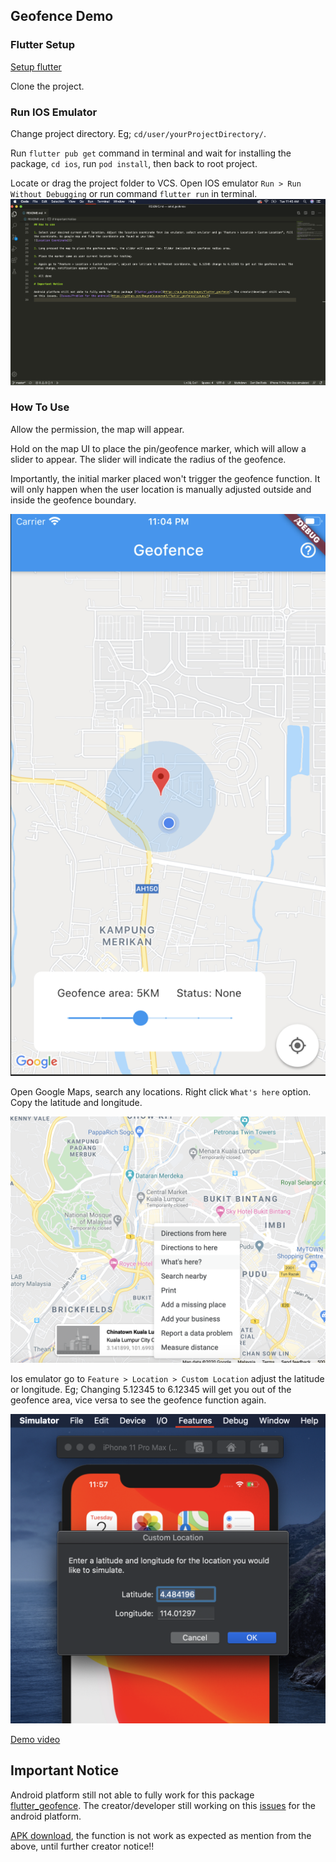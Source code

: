 ## Geofence Demo

### Flutter Setup

[Setup flutter](https://flutter.dev/docs/get-started/install/macos)

Clone the project.

### Run IOS Emulator

Change project directory. Eg; `cd/user/yourProjectDirectory/`.

Run `flutter pub get` command in terminal and wait for installing the package, `cd ios`, run `pod install`, then back to root project.

Locate or drag the project folder to VCS. Open IOS emulator `Run > Run Without Debugging` or run command `flutter run` in terminal.
![Run without debugging](https://github.com/Luktm/FlutterGeoFence/blob/master/Documentation/vcs-run-dubuging.png)

### How To Use

Allow the permission, the map will appear.

Hold on the map UI to place the pin/geofence marker, which will allow a slider to appear. The slider will indicate the radius of the geofence.

Importantly, the initial marker placed won't trigger the geofence function. It will only happen when the user location is manually adjusted outside and inside the geofence boundary.

![Place Geofence Marker](https://github.com/Luktm/FlutterGeoFence/blob/master/Documentation/geofence-marker.png)

Open Google Maps, search any locations. Right click `What's here` option. Copy the latitude and longitude.

![Google Map Coordinate](https://github.com/Luktm/FlutterGeoFence/blob/master/Documentation/google-map-get-coordinate.png)

Ios emulator go to `Feature > Location > Custom Location` adjust the latitude or longitude. Eg; Changing 5.12345 to 6.12345 will get you out of the geofence area, vice versa to see the geofence function again.

![Location Setting](https://github.com/Luktm/FlutterGeoFence/blob/master/Documentation/ios-emulator-custom-location.png)

[Demo video](https://drive.google.com/file/d/1XyS7L1rmGYLBJZXqHos6h5jV4hhM-8RV/view?usp=sharing)

## Important Notice

Android platform still not able to fully work for this package [flutter_geofence](https://pub.dev/packages/flutter_geofence). The creator/developer still working on this [issues](https://github.com/DwayneCoussement/flutter_geofence/issues/5) for the android platform.

[APK download](https://drive.google.com/file/d/1LQ0nXKQXtySBGLlmmzStY063saNKdgiV/view?usp=sharing), the function is not work as expected as mention from the above, until further creator notice!!